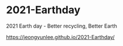 # 2021-Earthday

2021 Earth day - Better recycling, Better Earth   


https://jeongyunlee.github.io/2021-Earthday/
